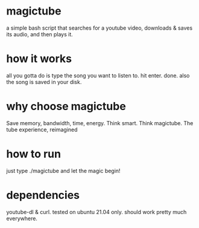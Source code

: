 # magictube

a simple bash script that searches for a youtube video, downloads & saves its audio, and then plays it.

# how it works

all you gotta do is type the song you want to listen to. hit enter. done. also the song is saved in your disk.

# why choose magictube

Save memory, bandwidth, time, energy. Think smart. Think magictube. The tube experience, reimagined

# how to run

just type ./magictube and let the magic begin!

# dependencies

youtube-dl & curl. tested on ubuntu 21.04 only. should work pretty much everywhere.
